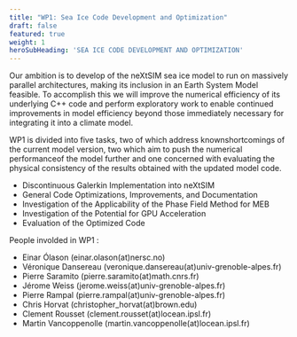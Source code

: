 ```yaml
---
title: "WP1: Sea Ice Code Development and Optimization"
draft: false
featured: true
weight: 1
heroSubHeading: 'SEA ICE CODE DEVELOPMENT AND OPTIMIZATION'
---
```


Our ambition is to develop of the neXtSIM sea ice model to run on massively parallel architectures, making its inclusion in an Earth System Model feasible. To accomplish this we will improve the numerical efficiency of its underlying C++ code and perform exploratory work to enable continued improvements in model efficiency beyond those immediately necessary for integrating it into a climate model. 

WP1 is divided into five tasks, two of which address knownshortcomings of the current model version, two which aim to push the numerical performanceof the model further and one concerned with evaluating the physical consistency of the results obtained with the updated model code.

 - Discontinuous Galerkin Implementation into neXtSIM
 - General Code Optimizations, Improvements, and Documentation
 - Investigation of the Applicability of the Phase Field Method for MEB
 - Investigation of the Potential for GPU Acceleration
 - Evaluation of the Optimized  Code

 People involded in WP1 :

 - Einar Ólason (einar.olason(at)nersc.no)
 - Véronique Dansereau (veronique.dansereau(at)univ-grenoble-alpes.fr)
 - Pierre Saramito (pierre.saramito(at)math.cnrs.fr)
 - Jérome Weiss (jerome.weiss(at)univ-grenoble-alpes.fr)
 - Pierre Rampal (pierre.rampal(at)univ-grenoble-alpes.fr)
 - Chris Horvat (christopher_horvat(at)brown.edu)
 - Clement Rousset (clement.rousset(at)locean.ipsl.fr)
 - Martin Vancoppenolle (martin.vancoppenolle(at)locean.ipsl.fr)
